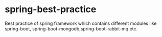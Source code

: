 # spring-best-practice
Best practice of spring framework which contains different modules like spring-boot, spring-boot-mongodb,spring-boot-rabbit-mq etc.
